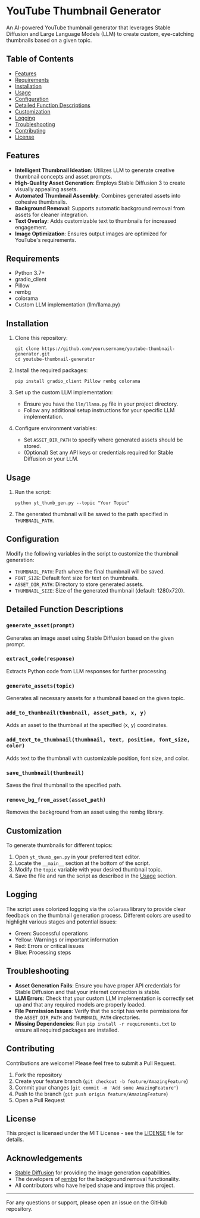 # YouTube Thumbnail Generator

An AI-powered YouTube thumbnail generator that leverages Stable Diffusion and Large Language Models (LLM) to create custom, eye-catching thumbnails based on a given topic.

## Table of Contents

- [Features](#features)
- [Requirements](#requirements)
- [Installation](#installation)
- [Usage](#usage)
- [Configuration](#configuration)
- [Detailed Function Descriptions](#detailed-function-descriptions)
- [Customization](#customization)
- [Logging](#logging)
- [Troubleshooting](#troubleshooting)
- [Contributing](#contributing)
- [License](#license)

## Features

- **Intelligent Thumbnail Ideation**: Utilizes LLM to generate creative thumbnail concepts and asset prompts.
- **High-Quality Asset Generation**: Employs Stable Diffusion 3 to create visually appealing assets.
- **Automated Thumbnail Assembly**: Combines generated assets into cohesive thumbnails.
- **Background Removal**: Supports automatic background removal from assets for cleaner integration.
- **Text Overlay**: Adds customizable text to thumbnails for increased engagement.
- **Image Optimization**: Ensures output images are optimized for YouTube's requirements.

## Requirements

- Python 3.7+
- gradio_client
- Pillow
- rembg
- colorama
- Custom LLM implementation (llm/llama.py)

## Installation

1. Clone this repository:
   ```
   git clone https://github.com/yourusername/youtube-thumbnail-generator.git
   cd youtube-thumbnail-generator
   ```

2. Install the required packages:
   ```
   pip install gradio_client Pillow rembg colorama
   ```

3. Set up the custom LLM implementation:
   - Ensure you have the `llm/llama.py` file in your project directory.
   - Follow any additional setup instructions for your specific LLM implementation.

4. Configure environment variables:
   - Set `ASSET_DIR_PATH` to specify where generated assets should be stored.
   - (Optional) Set any API keys or credentials required for Stable Diffusion or your LLM.

## Usage

1. Run the script:
   ```
   python yt_thumb_gen.py --topic "Your Topic"
   ```
2. The generated thumbnail will be saved to the path specified in `THUMBNAIL_PATH`.

## Configuration

Modify the following variables in the script to customize the thumbnail generation:

- `THUMBNAIL_PATH`: Path where the final thumbnail will be saved.
- `FONT_SIZE`: Default font size for text on thumbnails.
- `ASSET_DIR_PATH`: Directory to store generated assets.
- `THUMBNAIL_SIZE`: Size of the generated thumbnail (default: 1280x720).

## Detailed Function Descriptions

### `generate_asset(prompt)`
Generates an image asset using Stable Diffusion based on the given prompt.

### `extract_code(response)`
Extracts Python code from LLM responses for further processing.

### `generate_assets(topic)`
Generates all necessary assets for a thumbnail based on the given topic.

### `add_to_thumbnail(thumbnail, asset_path, x, y)`
Adds an asset to the thumbnail at the specified (x, y) coordinates.

### `add_text_to_thumbnail(thumbnail, text, position, font_size, color)`
Adds text to the thumbnail with customizable position, font size, and color.

### `save_thumbnail(thumbnail)`
Saves the final thumbnail to the specified path.

### `remove_bg_from_asset(asset_path)`
Removes the background from an asset using the rembg library.

## Customization

To generate thumbnails for different topics:

1. Open `yt_thumb_gen.py` in your preferred text editor.
2. Locate the `__main__` section at the bottom of the script.
3. Modify the `topic` variable with your desired thumbnail topic.
4. Save the file and run the script as described in the [Usage](#usage) section.

## Logging

The script uses colorized logging via the `colorama` library to provide clear feedback on the thumbnail generation process. Different colors are used to highlight various stages and potential issues:

- Green: Successful operations
- Yellow: Warnings or important information
- Red: Errors or critical issues
- Blue: Processing steps

## Troubleshooting

- **Asset Generation Fails**: Ensure you have proper API credentials for Stable Diffusion and that your internet connection is stable.
- **LLM Errors**: Check that your custom LLM implementation is correctly set up and that any required models are properly loaded.
- **File Permission Issues**: Verify that the script has write permissions for the `ASSET_DIR_PATH` and `THUMBNAIL_PATH` directories.
- **Missing Dependencies**: Run `pip install -r requirements.txt` to ensure all required packages are installed.

## Contributing

Contributions are welcome! Please feel free to submit a Pull Request.

1. Fork the repository
2. Create your feature branch (`git checkout -b feature/AmazingFeature`)
3. Commit your changes (`git commit -m 'Add some AmazingFeature'`)
4. Push to the branch (`git push origin feature/AmazingFeature`)
5. Open a Pull Request

## License

This project is licensed under the MIT License - see the [LICENSE](LICENSE) file for details.

## Acknowledgements

- [Stable Diffusion](https://stability.ai/) for providing the image generation capabilities.
- The developers of [rembg](https://github.com/danielgatis/rembg) for the background removal functionality.
- All contributors who have helped shape and improve this project.

---

For any questions or support, please open an issue on the GitHub repository.